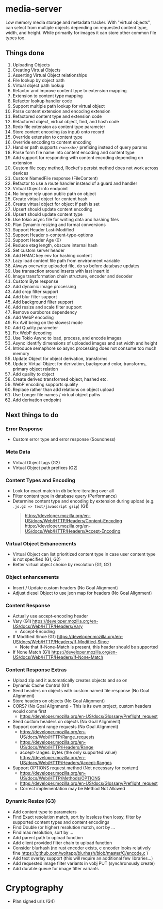 # media-server
Low memory media storage and metadata tracker.
With "virtual objects", can select from multiple objects depending on requested content type, width, and height.
While primarily for images it can store other common file types too.

## Things done

1. Uploading Objects
2. Creating Virtual Objects
3. Asserting Virtual Object relationships
4. File lookup by object path
5. Virtual object path lookup
6. Refactor and improve content type to extension mapping
7. Extension to content type mapping
8. Refactor lookup handler code
9. Support multiple path lookup for virtual object
10. Parse content extension and encoding extension
11. Refactored content type and extension code
12. Refactored object, virtual object, find, and hash code
13. Redo file extension as content type parameter
14. Store content encoding (as input) onto record
15. Override extension to content type
16. Override encoding to content encoding
17. Handler path supports `r<w>x<h>/` prefixing instead of query params
18. Parse form file name into content encoding and content type
19. Add support for responding with content encoding depending on extension
20. Custom file copy method, Rocket's persist method does not work across devices
21. Custom NamedFile response (FileContent)
22. Refactor to use a route handler instead of a guard and handler
23. Virtual Object info endpoint
24. No longer rely upon public path on object
24. Create virtual object for content hash
25. Create virtual object for object if path is set
26. Upsert should update content encoding
27. Upsert should update content type
28. Use tokio async file for writing data and hashing files
29. Plan Dynamic resizing and format conversions
30. Support Header Last-Modified
31. Support Header x-content-type-options
32. Support Header Age (0)
33. Reduce etag length, obscure internal hash
34. Set custom server header
35. Add HMAC key env for hashing content
36. Lazy load content file path from environment variable
37. Always overwrite uploaded file, do so before database updates
38. Use transaction around inserts with last insert id
39. Image transformation chain structure, encoder and decoder
40. Custom Byte response
41. Add dynamic image processing
42. Add crop filter support
43. Add blur filter support
44. Add background filter support
45. Add resize and scale filter support
46. Remove ouroboros dependency
47. Add WebP encoding
48. Fix Avif being on the slowest mode
49. Add Quality parameter
50. Fix WebP decoding
51. Use Tokio Async to load, process, and encode images
52. Async identify dimensions of uploaded images and set width and height
53. Introduce semaphore so async processing does not consume too much memory
54. Update Object for object derivation, transforms
55. Update Virtual Object for derivation, background color, transforms, primary object relation
56. Add quality to object
57. Create derived transformed object, hashed etc.
58. WebP encoding supports quality
59. Replace rather than add relations on object upload
60. Use Longer file names / virtual object paths
61. Add derivation endpoint

## Next things to do

### Error Response
* Custom error type and error response (Soundness)

### Meta Data
* Virtual Object tags (G2)
* Virtual Object path prefixes (G2)

### Content Types and Encoding
* Look for exact match in db before iterating over all
* Filter content type in database query (Performance)
* Determine content type and encoding by extension during upload (e.g. `.js.gz => text/javascript gzip`) (G1)
    > https://developer.mozilla.org/en-US/docs/Web/HTTP/Headers/Content-Encoding
    > https://developer.mozilla.org/en-US/docs/Web/HTTP/Headers/Accept-Encoding

### Virtual Object Enhancements
* Virtual Object can list prioritized content type in case user content type is not specified (G1, G2)
* Better virtual object choice by resolution (G1, G2)

### Object enhancements
* Insert / Update custom headers (No Goal Alignment)
* Adjust diesel Object to use json map for headers (No Goal Alignment)

### Content Response
* Actually use accept-encoding header
* Vary (G1) https://developer.mozilla.org/en-US/docs/Web/HTTP/Headers/Vary
  * Accept-Encoding
* If Modified Since (G1) https://developer.mozilla.org/en-US/docs/Web/HTTP/Headers/If-Modified-Since
  - Note that If-None-Match is present, this header should be supported
* If None Match (G1) https://developer.mozilla.org/en-US/docs/Web/HTTP/Headers/If-None-Match


### Content Response Extras
* Upload zip and it automatically creates objects and so on
* Dynamic Cache Control (G1)
* Send headers on objects with custom named file response (No Goal Alignment)
* Store headers on objects (No Goal Alignment)
* CORS? (No Goal Alignment) - This is its own project, custom headers would come first
  - https://developer.mozilla.org/en-US/docs/Glossary/Preflight_request
* Send custom headers on objects (No Goal Alignment)
* Support content range requests (No Goal Alignment)
  - https://developer.mozilla.org/en-US/docs/Web/HTTP/Range_requests
  - https://developer.mozilla.org/en-US/docs/Web/HTTP/Headers/Range
  - accept-ranges: bytes (the only supported value) https://developer.mozilla.org/en-US/docs/Web/HTTP/Headers/Accept-Ranges
* Support OPTIONS request method (Not necessary for content)
  - https://developer.mozilla.org/en-US/docs/Web/HTTP/Methods/OPTIONS
  - https://developer.mozilla.org/en-US/docs/Glossary/Preflight_request
  - Correct implementation may be Method Not Allowed

### Dynamic Resize (G3)
* Add content type to parameters
* Find Exact resolution match, sort by lossless then lossy, filter by supported content types and content encodings
* Find Double (or higher) resolution match, sort by ...
* Find max resolution, sort by ...
* Add parent path to upload function
* Add client provided filter chain to upload function
* Consider blurhash (no rust encoder exists, c encoder looks relatively fine https://github.com/woltapp/blurhash/blob/master/C/encode.c )
* Add text overlay support (this will require an additional few libraries...)
* Add requested image filter variants in vobj PUT (synchronously create)
* Add durable queue for image filter variants

# Cryptography
* Plan signed urls (G4)

